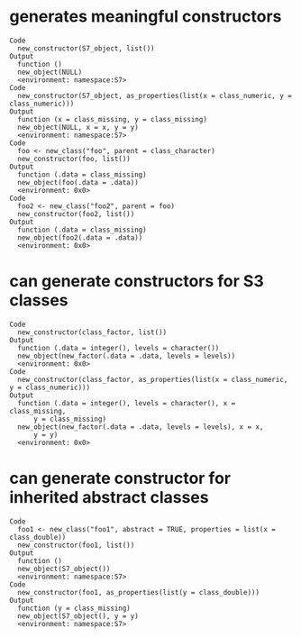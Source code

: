 # generates meaningful constructors

    Code
      new_constructor(S7_object, list())
    Output
      function ()
      new_object(NULL)
      <environment: namespace:S7>
    Code
      new_constructor(S7_object, as_properties(list(x = class_numeric, y = class_numeric)))
    Output
      function (x = class_missing, y = class_missing)
      new_object(NULL, x = x, y = y)
      <environment: namespace:S7>
    Code
      foo <- new_class("foo", parent = class_character)
      new_constructor(foo, list())
    Output
      function (.data = class_missing)
      new_object(foo(.data = .data))
      <environment: 0x0>
    Code
      foo2 <- new_class("foo2", parent = foo)
      new_constructor(foo2, list())
    Output
      function (.data = class_missing)
      new_object(foo2(.data = .data))
      <environment: 0x0>

# can generate constructors for S3 classes

    Code
      new_constructor(class_factor, list())
    Output
      function (.data = integer(), levels = character())
      new_object(new_factor(.data = .data, levels = levels))
      <environment: 0x0>
    Code
      new_constructor(class_factor, as_properties(list(x = class_numeric, y = class_numeric)))
    Output
      function (.data = integer(), levels = character(), x = class_missing,
          y = class_missing)
      new_object(new_factor(.data = .data, levels = levels), x = x,
          y = y)
      <environment: 0x0>

# can generate constructor for inherited abstract classes

    Code
      foo1 <- new_class("foo1", abstract = TRUE, properties = list(x = class_double))
      new_constructor(foo1, list())
    Output
      function ()
      new_object(S7_object())
      <environment: namespace:S7>
    Code
      new_constructor(foo1, as_properties(list(y = class_double)))
    Output
      function (y = class_missing)
      new_object(S7_object(), y = y)
      <environment: namespace:S7>
